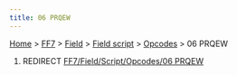 ```yaml
---
title: 06 PRQEW
---
```


[Home](/Main%20Page.md) > [FF7](/FF7.md) > [Field](/FF7/Field.md) > [Field script](/FF7/Field/Field%20script.md) > [Opcodes](/FF7/Field/Field%20script/Opcodes.md) > 06 PRQEW

1.  REDIRECT [FF7/Field/Script/Opcodes/06 PRQEW][]

  [FF7/Field/Script/Opcodes/06 PRQEW]: /FF7/Field/Script/Opcodes/06%20PRQEW.md
    "wikilink"

